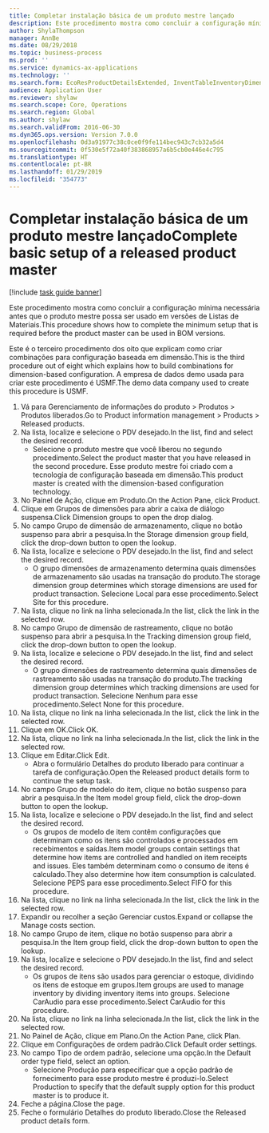 ```yaml
---
title: Completar instalação básica de um produto mestre lançado
description: Este procedimento mostra como concluir a configuração mínima necessária antes que o produto mestre possa ser usado em versões de Listas de Materiais.
author: ShylaThompson
manager: AnnBe
ms.date: 08/29/2018
ms.topic: business-process
ms.prod: ''
ms.service: dynamics-ax-applications
ms.technology: ''
ms.search.form: EcoResProductDetailsExtended, InventTableInventoryDimensionGroups, InventItemOrderSetup
audience: Application User
ms.reviewer: shylaw
ms.search.scope: Core, Operations
ms.search.region: Global
ms.author: shylaw
ms.search.validFrom: 2016-06-30
ms.dyn365.ops.version: Version 7.0.0
ms.openlocfilehash: 0d3a91977c38c0ce0f9fe114bec943c7cb32a5d4
ms.sourcegitcommit: 0f530e5f72a40f383868957a6b5cb0e446e4c795
ms.translationtype: HT
ms.contentlocale: pt-BR
ms.lasthandoff: 01/29/2019
ms.locfileid: "354773"
---
```

# <a name="complete-basic-setup-of-a-released-product-master"></a><span data-ttu-id="97b3b-103">Completar instalação básica de um produto mestre lançado</span><span class="sxs-lookup"><span data-stu-id="97b3b-103">Complete basic setup of a released product master</span></span>

[!include [task guide banner](../../includes/task-guide-banner.md)]

<span data-ttu-id="97b3b-104">Este procedimento mostra como concluir a configuração mínima necessária antes que o produto mestre possa ser usado em versões de Listas de Materiais.</span><span class="sxs-lookup"><span data-stu-id="97b3b-104">This procedure shows how to complete the minimum setup that is required before the product master can be used in BOM versions.</span></span>

<span data-ttu-id="97b3b-105">Este é o terceiro procedimento dos oito que explicam como criar combinações para configuração baseada em dimensão.</span><span class="sxs-lookup"><span data-stu-id="97b3b-105">This is the third procedure out of eight which explains how to build combinations for dimension-based configuration.</span></span> <span data-ttu-id="97b3b-106">A empresa de dados demo usada para criar este procedimento é USMF.</span><span class="sxs-lookup"><span data-stu-id="97b3b-106">The demo data company used to create this procedure is USMF.</span></span>

1. <span data-ttu-id="97b3b-107">Vá para Gerenciamento de informações do produto > Produtos > Produtos liberados.</span><span class="sxs-lookup"><span data-stu-id="97b3b-107">Go to Product information management > Products > Released products.</span></span>
2. <span data-ttu-id="97b3b-108">Na lista, localize e selecione o PDV desejado.</span><span class="sxs-lookup"><span data-stu-id="97b3b-108">In the list, find and select the desired record.</span></span>
    * <span data-ttu-id="97b3b-109">Selecione o produto mestre que você liberou no segundo procedimento.</span><span class="sxs-lookup"><span data-stu-id="97b3b-109">Select the product master that you have released in the second procedure.</span></span> <span data-ttu-id="97b3b-110">Esse produto mestre foi criado com a tecnologia de configuração baseada em dimensão.</span><span class="sxs-lookup"><span data-stu-id="97b3b-110">This product master is created with the dimension-based configuration technology.</span></span>  
3. <span data-ttu-id="97b3b-111">No Painel de Ação, clique em Produto.</span><span class="sxs-lookup"><span data-stu-id="97b3b-111">On the Action Pane, click Product.</span></span>
4. <span data-ttu-id="97b3b-112">Clique em Grupos de dimensões para abrir a caixa de diálogo suspensa.</span><span class="sxs-lookup"><span data-stu-id="97b3b-112">Click Dimension groups to open the drop dialog.</span></span>
5. <span data-ttu-id="97b3b-113">No campo Grupo de dimensão de armazenamento, clique no botão suspenso para abrir a pesquisa.</span><span class="sxs-lookup"><span data-stu-id="97b3b-113">In the Storage dimension group field, click the drop-down button to open the lookup.</span></span>
6. <span data-ttu-id="97b3b-114">Na lista, localize e selecione o PDV desejado.</span><span class="sxs-lookup"><span data-stu-id="97b3b-114">In the list, find and select the desired record.</span></span>
    * <span data-ttu-id="97b3b-115">O grupo dimensões de armazenamento determina quais dimensões de armazenamento são usadas na transação do produto.</span><span class="sxs-lookup"><span data-stu-id="97b3b-115">The storage dimension group determines which storage dimensions are used for product transaction.</span></span> <span data-ttu-id="97b3b-116">Selecione Local para esse procedimento.</span><span class="sxs-lookup"><span data-stu-id="97b3b-116">Select Site for this procedure.</span></span>  
7. <span data-ttu-id="97b3b-117">Na lista, clique no link na linha selecionada.</span><span class="sxs-lookup"><span data-stu-id="97b3b-117">In the list, click the link in the selected row.</span></span>
8. <span data-ttu-id="97b3b-118">No campo Grupo de dimensão de rastreamento, clique no botão suspenso para abrir a pesquisa.</span><span class="sxs-lookup"><span data-stu-id="97b3b-118">In the Tracking dimension group field, click the drop-down button to open the lookup.</span></span>
9. <span data-ttu-id="97b3b-119">Na lista, localize e selecione o PDV desejado.</span><span class="sxs-lookup"><span data-stu-id="97b3b-119">In the list, find and select the desired record.</span></span>
    * <span data-ttu-id="97b3b-120">O grupo dimensões de rastreamento determina quais dimensões de rastreamento são usadas na transação do produto.</span><span class="sxs-lookup"><span data-stu-id="97b3b-120">The tracking dimension group determines which tracking dimensions are used for product transaction.</span></span> <span data-ttu-id="97b3b-121">Selecione Nenhum para esse procedimento.</span><span class="sxs-lookup"><span data-stu-id="97b3b-121">Select None for this procedure.</span></span>  
10. <span data-ttu-id="97b3b-122">Na lista, clique no link na linha selecionada.</span><span class="sxs-lookup"><span data-stu-id="97b3b-122">In the list, click the link in the selected row.</span></span>
11. <span data-ttu-id="97b3b-123">Clique em OK.</span><span class="sxs-lookup"><span data-stu-id="97b3b-123">Click OK.</span></span>
12. <span data-ttu-id="97b3b-124">Na lista, clique no link na linha selecionada.</span><span class="sxs-lookup"><span data-stu-id="97b3b-124">In the list, click the link in the selected row.</span></span>
13. <span data-ttu-id="97b3b-125">Clique em Editar.</span><span class="sxs-lookup"><span data-stu-id="97b3b-125">Click Edit.</span></span>
    * <span data-ttu-id="97b3b-126">Abra o formulário Detalhes do produto liberado para continuar a tarefa de configuração.</span><span class="sxs-lookup"><span data-stu-id="97b3b-126">Open the Released product details form to continue the setup task.</span></span>  
14. <span data-ttu-id="97b3b-127">No campo Grupo de modelo do item, clique no botão suspenso para abrir a pesquisa.</span><span class="sxs-lookup"><span data-stu-id="97b3b-127">In the Item model group field, click the drop-down button to open the lookup.</span></span>
15. <span data-ttu-id="97b3b-128">Na lista, localize e selecione o PDV desejado.</span><span class="sxs-lookup"><span data-stu-id="97b3b-128">In the list, find and select the desired record.</span></span>
    * <span data-ttu-id="97b3b-129">Os grupos de modelo de item contêm configurações que determinam como os itens são controlados e processados em recebimentos e saídas.</span><span class="sxs-lookup"><span data-stu-id="97b3b-129">Item model groups contain settings that determine how items are controlled and handled on item receipts and issues.</span></span> <span data-ttu-id="97b3b-130">Eles também determinam como o consumo de itens é calculado.</span><span class="sxs-lookup"><span data-stu-id="97b3b-130">They also determine how item consumption is calculated.</span></span> <span data-ttu-id="97b3b-131">Selecione PEPS para esse procedimento.</span><span class="sxs-lookup"><span data-stu-id="97b3b-131">Select   FIFO for this procedure.</span></span>  
16. <span data-ttu-id="97b3b-132">Na lista, clique no link na linha selecionada.</span><span class="sxs-lookup"><span data-stu-id="97b3b-132">In the list, click the link in the selected row.</span></span>
17. <span data-ttu-id="97b3b-133">Expandir ou recolher a seção Gerenciar custos.</span><span class="sxs-lookup"><span data-stu-id="97b3b-133">Expand or collapse the Manage costs section.</span></span>
18. <span data-ttu-id="97b3b-134">No campo Grupo de item, clique no botão suspenso para abrir a pesquisa.</span><span class="sxs-lookup"><span data-stu-id="97b3b-134">In the Item group field, click the drop-down button to open the lookup.</span></span>
19. <span data-ttu-id="97b3b-135">Na lista, localize e selecione o PDV desejado.</span><span class="sxs-lookup"><span data-stu-id="97b3b-135">In the list, find and select the desired record.</span></span>
    * <span data-ttu-id="97b3b-136">Os grupos de itens são usados para gerenciar o estoque, dividindo os itens de estoque em grupos.</span><span class="sxs-lookup"><span data-stu-id="97b3b-136">Item groups are used to manage inventory by dividing inventory items into groups.</span></span> <span data-ttu-id="97b3b-137">Selecione CarAudio para esse procedimento.</span><span class="sxs-lookup"><span data-stu-id="97b3b-137">Select   CarAudio for this procedure.</span></span>  
20. <span data-ttu-id="97b3b-138">Na lista, clique no link na linha selecionada.</span><span class="sxs-lookup"><span data-stu-id="97b3b-138">In the list, click the link in the selected row.</span></span>
21. <span data-ttu-id="97b3b-139">No Painel de Ação, clique em Plano.</span><span class="sxs-lookup"><span data-stu-id="97b3b-139">On the Action Pane, click Plan.</span></span>
22. <span data-ttu-id="97b3b-140">Clique em Configurações de ordem padrão.</span><span class="sxs-lookup"><span data-stu-id="97b3b-140">Click Default order settings.</span></span>
23. <span data-ttu-id="97b3b-141">No campo Tipo de ordem padrão, selecione uma opção.</span><span class="sxs-lookup"><span data-stu-id="97b3b-141">In the Default order type field, select an option.</span></span>
    * <span data-ttu-id="97b3b-142">Selecione Produção para especificar que a opção padrão de fornecimento para esse produto mestre é produzi-lo.</span><span class="sxs-lookup"><span data-stu-id="97b3b-142">Select Production to specify that the default supply option for this product master is to produce it.</span></span>  
24. <span data-ttu-id="97b3b-143">Feche a página.</span><span class="sxs-lookup"><span data-stu-id="97b3b-143">Close the page.</span></span>
25. <span data-ttu-id="97b3b-144">Feche o formulário Detalhes do produto liberado.</span><span class="sxs-lookup"><span data-stu-id="97b3b-144">Close the Released product details form.</span></span>

